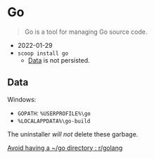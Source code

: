 # Go
> Go is a tool for managing Go source code.

- 2022-01-29
- `scoop install go`
  - [Data](#data) is not persisted.

## Data
Windows:
- `GOPATH`: `%USERPROFILE%\go`
- `%LOCALAPPDATA%\go-build`

The uninstaller *will not* delete these garbage.

[Avoid having a ~/go directory : r/golang](https://www.reddit.com/r/golang/comments/10psufn/avoid_having_a_go_directory/)
